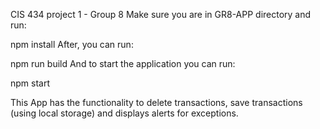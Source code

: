 CIS 434 project 1 - Group 8
Make sure you are in GR8-APP directory and run:

npm install
After, you can run:

npm run build
And to start the application you can run:

npm start                                                                                                                                                    

This App has the functionality to delete transactions, save transactions (using local storage) and displays alerts for exceptions.
#

